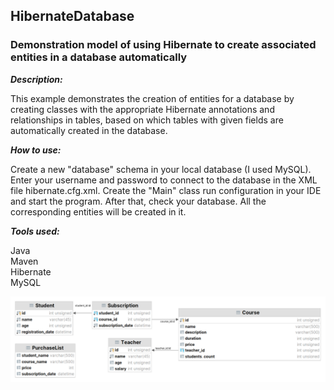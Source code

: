 
## HibernateDatabase

### Demonstration model of using Hibernate to create associated entities in a database automatically

***Description:***

This example demonstrates the creation of entities for a database 
by creating classes with the appropriate Hibernate annotations and relationships in tables, 
based on which tables with given fields are automatically created in the database.

***How to use:***

Create a new "database" schema in your local database (I used MySQL). 
Enter your username and password to connect to the database in the XML file hibernate.cfg.xml.
Create the "Main" class run configuration in your IDE and start the program.
After that, check your database. All the corresponding entities will be created in it.

***Tools used:***

Java <br/>
Maven <br/>
Hibernate <br/>
MySQL <br/>

![database](database.png)
